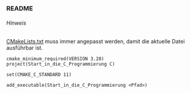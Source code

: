 ### README

###### Hinweis

[CMakeLists.txt](CMakeLists.txt) muss immer angepasst werden, damit die aktuelle Datei ausführbar ist.

    cmake_minimum_required(VERSION 3.20)
    project(Start_in_die_C_Programmierung C)

    set(CMAKE_C_STANDARD 11)

    add_executable(Start_in_die_C_Programmierung <Pfad>)
